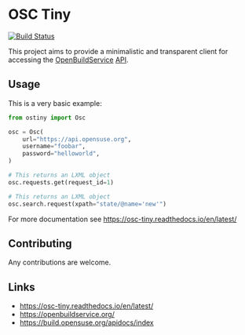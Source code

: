 OSC Tiny
========

[![Build Status](https://travis-ci.com/crazyscientist/osc-tiny.svg?branch=master)](https://travis-ci.com/crazyscientist/osc-tiny)

This project aims to provide a minimalistic and transparent client for accessing
the [OpenBuildService](https://openbuildservice.org/) 
[API](https://build.opensuse.org/apidocs/index).

Usage
-----

This is a very basic example:

```python
from ostiny import Osc

osc = Osc(
    url="https://api.opensuse.org",
    username="foobar",
    password="helloworld",
)

# This returns an LXML object
osc.requests.get(request_id=1)

# This returns an LXML object
osc.search.request(xpath="state/@name='new'")
```

For more documentation see https://osc-tiny.readthedocs.io/en/latest/

Contributing
------------

Any contributions are welcome.

Links
-----

* https://osc-tiny.readthedocs.io/en/latest/
* https://openbuildservice.org/
* https://build.opensuse.org/apidocs/index